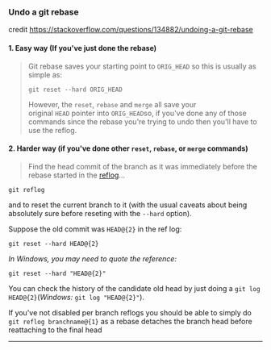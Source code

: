 ### Undo a git rebase
credit https://stackoverflow.com/questions/134882/undoing-a-git-rebase

#### 1. Easy way (If you've just done the rebase)

>   Git rebase saves your starting point to `ORIG_HEAD` so this is usually as simple as:
> 
>```
> git reset --hard ORIG_HEAD
>```
> 
> However, the `reset`, `rebase` and `merge` all save your original `HEAD` pointer into `ORIG_HEAD`so, if you've done any of those commands since the rebase you're trying to undo then you'll have to use the reflog.

#### 2. Harder way (if you've done other `reset`, `rebase`, or `merge` commands)

> Find the head commit of the branch as it was immediately before the rebase started in the [reflog](https://git-scm.com/docs/git-reflog)...

```
git reflog
```

and to reset the current branch to it (with the usual caveats about being absolutely sure before reseting with the `--hard` option).

Suppose the old commit was `HEAD@{2}` in the ref log:

```
git reset --hard HEAD@{2}
```

_In Windows, you may need to quote the reference:_

```
git reset --hard "HEAD@{2}"
```

You can check the history of the candidate old head by just doing a `git log HEAD@{2}`(_Windows:_ `git log "HEAD@{2}"`).

If you've not disabled per branch reflogs you should be able to simply do ` git reflog branchname@{1}` as a rebase detaches the branch head before reattaching to the final head

----


